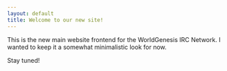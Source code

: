 ```yaml
---
layout: default
title: Welcome to our new site!
---
```


This is the new main website frontend for the WorldGenesis IRC Network.
I wanted to keep it a somewhat minimalistic look for now.

Stay tuned!
